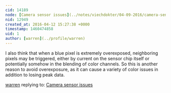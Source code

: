 ```yaml
---
cid: 14189
node: [Camera sensor issues](../notes/viechdokter/04-09-2016/camera-sensor-issues)
nid: 12949
created_at: 2016-04-12 15:27:38 +0000
timestamp: 1460474858
uid: 1
author: [warren](../profile/warren)
---
```


I also think that when a blue pixel is extremely overexposed, neighboring pixels may be triggered, either by current on the sensor chip itself or potentially somehow in the blending of color channels. So this is another reason to avoid overexposure, as it can cause a variety of color issues in addition to losing peak data. 

[warren](../profile/warren) replying to: [Camera sensor issues](../notes/viechdokter/04-09-2016/camera-sensor-issues)

